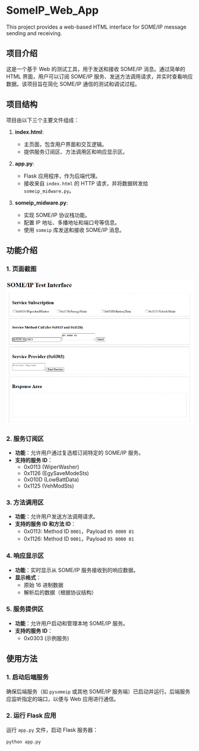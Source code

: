 # SomeIP_Web_App
This project provides a web-based HTML interface for SOME/IP message sending and receiving.

## 项目介绍
这是一个基于 Web 的测试工具，用于发送和接收 SOME/IP 消息。通过简单的 HTML 界面，用户可以订阅 SOME/IP 服务、发送方法调用请求，并实时查看响应数据。该项目旨在简化 SOME/IP 通信的测试和调试过程。

## 项目结构
项目由以下三个主要文件组成：

1. **index.html**:
   - 主页面，包含用户界面和交互逻辑。
   - 提供服务订阅区、方法调用区和响应显示区。

2. **app.py**:
   - Flask 应用程序，作为后端代理。
   - 接收来自 `index.html` 的 HTTP 请求，并将数据转发给 `someip_midware.py`。

3. **someip_midware.py**:
   - 实现 SOME/IP 协议栈功能。
   - 配置 IP 地址、多播地址和端口号等信息。
   - 使用 `someip` 库发送和接收 SOME/IP 消息。

## 功能介绍

### 1. 页面截图
![Web Interface](images/index.PNG)

### 2. 服务订阅区
- **功能**：允许用户通过复选框订阅特定的 SOME/IP 服务。
- **支持的服务 ID**：
  - 0x0113 (WiperWasher)
  - 0x1126 (EgySaveModeSts)
  - 0x010D (LowBattData)
  - 0x1125 (VehModSts)

### 3. 方法调用区
- **功能**：允许用户发送方法调用请求。
- **支持的服务 ID 和方法 ID**：
  - 0x0113: Method ID `0001`，Payload `05 0000 01`
  - 0x1126: Method ID `0001`，Payload `05 0000 01`

### 4. 响应显示区
- **功能**：实时显示从 SOME/IP 服务接收到的响应数据。
- **显示格式**：
  - 原始 16 进制数据
  - 解析后的数据（根据协议结构）

### 5. 服务提供区
- **功能**：允许用户启动和管理本地 SOME/IP 服务。
- **支持的服务 ID**：
  - 0x0303 (示例服务)

## 使用方法

### 1. 启动后端服务
确保后端服务（如 `pysomeip` 或其他 SOME/IP 服务端）已启动并运行。后端服务应监听指定的端口，以便与 Web 应用进行通信。

### 2. 运行 Flask 应用
运行 `app.py` 文件，启动 Flask 服务器：
```bash
python app.py
